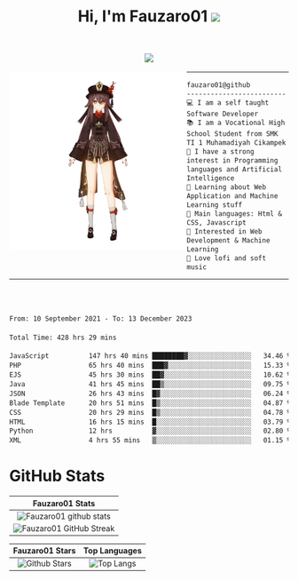 <h1 align="center">
Hi, I'm Fauzaro01
  <img src="https://media.giphy.com/media/hvRJCLFzcasrR4ia7z/giphy.gif" width="30"></h1>
<br/>

<p align="center">
  <a href="https://github.com/DenverCoder1/readme-typing-svg"><img src="https://readme-typing-svg.herokuapp.com?lines=zZz;Full+Stack+Web+Developer;Student;Software%20Develover;Always%20learning%20new%20things&center=true&width=380&height=45"></a>
</p>

<img align="left" src="/assets/icon2.png" alt="Zeen" width="320" height="320" />
<hr>

```
fauzaro01@github
-------------------------
💻 I am a self taught Software Developer
📚 I am a Vocational High School Student from SMK TI 1 Muhamadiyah Cikampek
📝 I have a strong interest in Programming languages and Artificial Intelligence
🌱 Learning about Web Application and Machine Learning stuff
🌟 Main languages: Html & CSS, Javascript
🚩 Interested in Web Development & Machine Learning
🎵 Love lofi and soft music
```

<hr>
<br>
<br>
<div align="left">
<!--START_SECTION:waka-->

```txt
From: 10 September 2021 - To: 13 December 2023

Total Time: 428 hrs 29 mins

JavaScript          147 hrs 40 mins ████████▓░░░░░░░░░░░░░░░░   34.46 %
PHP                 65 hrs 40 mins  ███▓░░░░░░░░░░░░░░░░░░░░░   15.33 %
EJS                 45 hrs 30 mins  ██▓░░░░░░░░░░░░░░░░░░░░░░   10.62 %
Java                41 hrs 45 mins  ██▒░░░░░░░░░░░░░░░░░░░░░░   09.75 %
JSON                26 hrs 43 mins  █▓░░░░░░░░░░░░░░░░░░░░░░░   06.24 %
Blade Template      20 hrs 51 mins  █▒░░░░░░░░░░░░░░░░░░░░░░░   04.87 %
CSS                 20 hrs 29 mins  █▒░░░░░░░░░░░░░░░░░░░░░░░   04.78 %
HTML                16 hrs 15 mins  █░░░░░░░░░░░░░░░░░░░░░░░░   03.79 %
Python              12 hrs          ▓░░░░░░░░░░░░░░░░░░░░░░░░   02.80 %
XML                 4 hrs 55 mins   ▒░░░░░░░░░░░░░░░░░░░░░░░░   01.15 %
```

<!--END_SECTION:waka-->
</div>

# GitHub Stats

|                                                            Fauzaro01 Stats                                                            |
| :--------------------------------------------------------------------------------------------------------------------------------------------: |
|        ![Fauzaro01 github stats](https://github-readme-stats.vercel.app/api?username=Fauzaro01&show_icons=true&theme=algolia)        |
|              ![Fauzaro01 GitHub Streak](https://github-readme-streak-stats.herokuapp.com/?user=Fauzaro01&theme=algolia)              |

|                                                                                              Fauzaro01 Stars                                                                                              |                                                           Top Languages                                                           |
| :----------------------------------------------------------------------------------------------------------------------------------------------------------------------------------------------------------------: | :-------------------------------------------------------------------------------------------------------------------------------: |
| ![Github Stars](https://github-readme-stats.vercel.app/api?username=Fauzaro01&show_icons=true&locale=en&count_private=true&hide_rank=true&custom_title=My%20GitHub%20Stats&disable_animations=true&theme=algolia) | ![Top Langs](https://github-readme-stats.vercel.app/api/top-langs/?username=Fauzaro01&langs_count=8&theme=algolia&layout=compact) |

